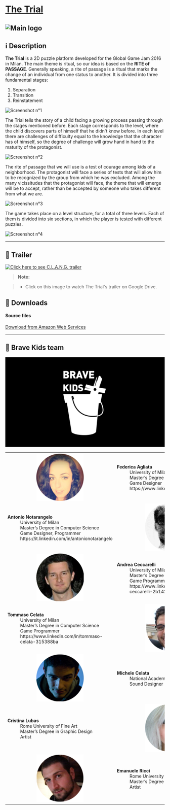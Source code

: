 [**The Trial**](http://globalgamejam.org/2016/games/trial-0)
===================

![Main logo](https://raw.githubusercontent.com/BraveKids/TheTrial/master/Screenshots/the%20trial%20logo.png)
----------

<i class="icon-info"></i> :information_source: **Description**
-------------
**The Trial** is a 2D puzzle platform developed for the Global Game Jam 2016 in Milan.
The main theme is ritual, so our idea is based on the **RITE of PASSAGE**.
Generally speaking, a rite of passage is a ritual that marks the change of an individual from one status to another.
It is divided into three fundamental stages:
 1. Separation
 2. Transition
 3. Reinstatement

![Screenshot n°1](https://raw.githubusercontent.com/BraveKids/TheTrial/master/Screenshots/screen1.png)

The Trial tells the story of a child facing a growing process passing through the stages mentioned before.
Each stage corresponds to the level, where the child discovers parts of himself that he didn't know before.
In each level there are challenges of difficulty equal to the knowledge that the character has of himself, so the degree of challenge will grow hand in hand to the maturity of the protagonist.

![Screenshot n°2](https://raw.githubusercontent.com/BraveKids/TheTrial/master/Screenshots/Screen3.jpg)

The rite of passage that we will use is a test of courage among kids of a neighborhood.
The protagonist will face a series of tests that will allow him to be recognized by the group from which he was excluded.
Among the many vicissitudes that the protagonist will face, the theme that will emerge will be to accept, rather than be accepted by someone who takes different from what we are.

![Screenshot n°3](https://raw.githubusercontent.com/BraveKids/TheTrial/master/Screenshots/screen3.png)

The game takes place on a level structure, for a total of three levels.
Each of them is divided into six sections, in which the player is tested with different puzzles.

![Screenshot n°4](https://raw.githubusercontent.com/BraveKids/TheTrial/master/Screenshots/screen4.png)

----------

<i class="icon-video"></i> :movie_camera: **Trailer**
-------------

[![Click here to see C.L.A.N.G. trailer](http://i.imgur.com/GrTfplU.png)](https://drive.google.com/file/d/0B51DokyYfT53S0k0ZVdKVUVqbUU/view)

> **Note:**

> - Click on this image to watch The Trial's trailer on Google Drive.


<i class="icon-download"></i> :floppy_disk: **Downloads**
-------------

#### <i class="icon-download"></i> **Source files**

[<i class="icon-provider-amazon"></i> Download from Amazon Web Services](http://ggj.s3.amazonaws.com/games/2016/01/31/1810/TheTrial.zip)


----------


<i class="icon-user"></i> :space_invader: **Brave Kids team**
-------------------

![Brave Kids logo](https://raw.githubusercontent.com/BraveKids/CLANG/master/Documents/Resources/logo.jpg)

<table>
  <tbody>
    <tr>
      <td align="center"><img src="https://raw.githubusercontent.com/BraveKids/CLANG/master/Documents/Resources/image3.png" width="150" height="150" /></td>
      <td>
      <dl>
<dt><b>Federica Agliata</b></dt>
<dd>University of Milan</dd>
<dd>Master’s Degree in Computer Science</dd>
<dd>Game Designer</dd>
<dd>https://www.linkedin.com/in/federicaagliata</dd>
</dl>
      </td>
    </tr>
    <tr>     
      <td>
      <dl>
<dt><b>Antonio Notarangelo</b></dt>
<dd>University of Milan</dd>
<dd>Master’s Degree in Computer Science</dd>
<dd>Game Designer, Programmer</dd>
<dd>https://it.linkedin.com/in/antonionotarangelo</dd>
</dl>
      </td>
      <td align="center"><img src="https://raw.githubusercontent.com/BraveKids/CLANG/master/Documents/Resources/image4.jpeg" width="150" height="150" /></td>
    </tr>
    <tr>
      <td align="center"><img src="https://raw.githubusercontent.com/BraveKids/CLANG/master/Documents/Resources/image5.png" width="150" height="150" /></td>
      <td>
      <dl>
<dt><b>Andrea Ceccarelli</b></dt>
<dd>University of Milan</dd>
<dd>Master’s Degree in Computer Science</dd>
<dd>Game Programmer</dd>
<dd>https://www.linkedin.com/in/andrea-ceccarelli-2b142bba</dd>
</dl>
      </td>
    </tr>
    <tr>      
      <td>
      <dl>
<dt><b>Tommaso Celata</b></dt>
<dd>University of Milan</dd>
<dd>Master’s Degree in Computer Science</dd>
<dd>Game Programmer</dd>
<dd>https://www.linkedin.com/in/tommaso-celata-315388ba</dd>
</dl>
      </td>
      <td align="center"><img src="https://raw.githubusercontent.com/BraveKids/CLANG/master/Documents/Resources/image6.png" width="150" height="150" /></td>
    </tr>
    <tr>
      <td align="center"><img src="https://raw.githubusercontent.com/BraveKids/CLANG/master/Documents/Resources/image7.png" width="150" height="150" /></td>
      <td>
      <dl>
<dt><b>Michele Celata</b></dt>
<dd>National Academy of St Cecilia</dd>
<dd>Sound Designer</dd>
</dl>
      </td>
    </tr>
    <tr>      
      <td>
      <dl>
<dt><b>Cristina Lubas</b></dt>
<dd>Rome University of Fine Art</dd>
<dd>Master’s Degree in Graphic Design</dd>
<dd>Artist</dd>
</dl>
      </td>
      <td align="center"><img src="https://raw.githubusercontent.com/BraveKids/CLANG/master/Documents/Resources/image8.png" width="150" height="150" /></td>
    </tr>
    </tr>
    <tr>      
      <td align="center"><img src="https://raw.githubusercontent.com/BraveKids/CLANG/master/Documents/Resources/image9.png" width="150" height="150" /></td>
      <td>
      <dl>
<dt><b>Emanuele Ricci</b></dt>
<dd>Rome University of Fine Art</dd>
<dd>Master’s Degree in Graphic Design</dd>
<dd>Artist</dd>
</dl>
      </td>
    </tr>
  </tbody>
</table>



